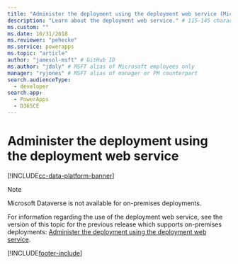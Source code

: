 ```yaml
---
title: "Administer the deployment using the deployment web service (Microsoft Dataverse) | Microsoft Docs" # Intent and product brand in a unique string of 43-59 chars including spaces
description: "Learn about the deployment web service." # 115-145 characters including spaces. This abstract displays in the search result.
ms.custom: ""
ms.date: 10/31/2018
ms.reviewer: "pehecke"
ms.service: powerapps
ms.topic: "article"
author: "jamesol-msft" # GitHub ID
ms.author: "jdaly" # MSFT alias of Microsoft employees only
manager: "ryjones" # MSFT alias of manager or PM counterpart
search.audienceType: 
  - developer
search.app: 
  - PowerApps
  - D365CE
---
```

# Administer the deployment using the deployment web service

[!INCLUDE[cc-data-platform-banner](../../../includes/cc-data-platform-banner.md)]

> [!NOTE]
> Microsoft Dataverse is not available for on-premises deployments.

For information regarding the use of the deployment web service, see the version of this topic for the previous release which supports on-premises deployments: [Administer the deployment using the deployment web service](/previous-versions/dynamicscrm-2016/developers-guide/gg327886(v=crm.8)).


[!INCLUDE[footer-include](../../../includes/footer-banner.md)]